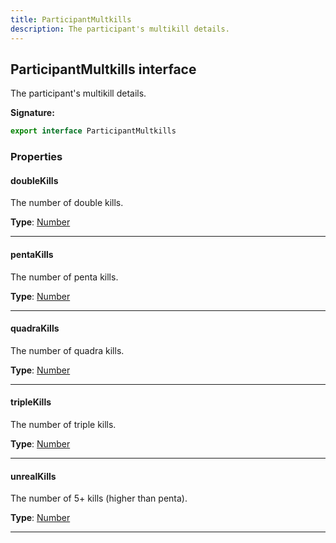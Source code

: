 ```yaml
---
title: ParticipantMultkills
description: The participant's multikill details.
---
```


## ParticipantMultkills interface

The participant's multikill details.

**Signature:**

```ts
export interface ParticipantMultkills 
```

### Properties

#### doubleKills

The number of double kills.



**Type**: [Number](https://developer.mozilla.org/en-US/docs/Web/JavaScript/Reference/Global_Objects/Number)

---

#### pentaKills

The number of penta kills.



**Type**: [Number](https://developer.mozilla.org/en-US/docs/Web/JavaScript/Reference/Global_Objects/Number)

---

#### quadraKills

The number of quadra kills.



**Type**: [Number](https://developer.mozilla.org/en-US/docs/Web/JavaScript/Reference/Global_Objects/Number)

---

#### tripleKills

The number of triple kills.



**Type**: [Number](https://developer.mozilla.org/en-US/docs/Web/JavaScript/Reference/Global_Objects/Number)

---

#### unrealKills

The number of 5+ kills (higher than penta).



**Type**: [Number](https://developer.mozilla.org/en-US/docs/Web/JavaScript/Reference/Global_Objects/Number)

---

